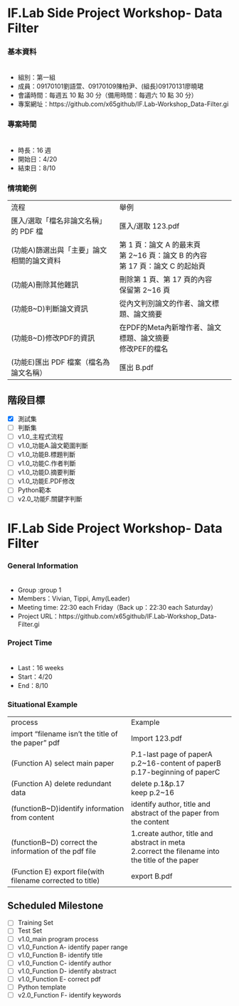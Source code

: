 # IF.Lab Side Project Workshop- Data Filter

### 基本資料
<ul>
　<li>組別：第一組</li>
  <li>成員：09170101劉語萱、09170109陳柏尹、(組長)09170131廖曉珺</li>
  <li>會議時間：每週五 10 點 30 分（備用時間：每週六 10 點 30 分）</li>
  <li>專案網址：https://github.com/x65github/IF.Lab-Workshop_Data-Filter.gi</li>
</ul>

### 專案時間
<ul>
　<li>時長：16 週</li>
  <li>開始日：4/20</li>
  <li>結束日：8/10</li>
</ul>

### 情境範例
<table>
  <tr>
    <td>流程</td>
    <td>舉例</td>
  </tr>
  <tr>
    <td>匯入/選取「檔名非論文名稱」的 PDF 檔</td>
    <td>匯入/選取 123.pdf</td>
  </tr>
  <tr>
    <td>(功能A)篩選出與「主要」論文相關的論文資料</td>
    <td>第 1 頁：論文 A 的最末頁<br>第 2~16 頁：論文 B 的內容<br>第 17 頁：論文 C 的起始頁</td>
  </tr>
  <tr>
    <td>(功能A)刪除其他雜訊</td>
    <td>刪除第 1 頁、第 17 頁的內容<br>保留第 2~16 頁</td>
  </tr>
  <tr>
    <td>(功能B~D)判斷論文資訊</td>
    <td>從內文判別論文的作者、論文標題、論文摘要</td>
  </tr>
  <tr>
    <td>(功能B~D)修改PDF的資訊</td>
    <td>在PDF的Meta內新增作者、論文標題、論文摘要<br>修改PEF的檔名</td>
  </tr>
  <tr>
    <td>(功能E)匯出 PDF 檔案（檔名為論文名稱）</td>
    <td>匯出 B.pdf</td>
  </tr>
</table>

## 階段目標
- [X] 測試集
- [ ] 判斷集
- [ ] v1.0_主程式流程
- [ ] v1.0_功能A.論文範圍判斷
- [ ] v1.0_功能B.標題判斷
- [ ] v1.0_功能C.作者判斷
- [ ] v1.0_功能D.摘要判斷
- [ ] v1.0_功能E.PDF修改
- [ ] Python範本
- [ ] v2.0_功能F.關鍵字判斷

# IF.Lab Side Project Workshop- Data Filter

### General Information
<ul>
　<li>Group :group 1</li>
  <li>Members：Vivian, Tippi, Amy(Leader)</li>
  <li>Meeting time: 22:30 each Friday（Back up：22:30 each Saturday）</li>
  <li>Project URL：https://github.com/x65github/IF.Lab-Workshop_Data-Filter.gi</li>
</ul>

### Project Time
<ul>
　<li>Last：16 weeks</li>
  <li>Start：4/20</li>
  <li>End：8/10</li>
</ul>

### Situational Example
<table>
  <tr>
    <td>process</td>
    <td>Example</td>
  </tr>
  <tr>
    <td>import “filename isn’t the title of the paper” pdf</td>
    <td>Import 123.pdf</td>
  </tr>
  <tr>
    <td>(Function A) select main paper </td>
    <td>P.1-last page of paperA<br>p.2~16-content of paperB<br>p.17-beginning of paperC</td>
  </tr>
  <tr>
    <td>(Function A) delete redundant data</td>
    <td>delete p.1&p.17<br>keep p.2~16</td>
  </tr>
  <tr>
    <td>(functionB~D)identify information from content</td>
    <td>identify author, title and abstract of the paper from the content</td>
  </tr>
  <tr>
    <td>(functionB~D) correct the information of the pdf file</td>
    <td>1.create author, title and abstract in meta<br>2.correct the filename into the title of the paper</td>
  </tr>
  <tr>
    <td>(Function E) export file(with filename corrected to title)</td>
    <td>export B.pdf</td>
  </tr>
</table>

## Scheduled Milestone
- [ ] Training Set
- [ ] Test Set
- [ ] v1.0_main program process
- [ ] v1.0_Function A- identify paper range
- [ ] v1.0_Function B- identify title
- [ ] v1.0_Function C- identify author
- [ ] v1.0_Function D- identify abstract
- [ ] v1.0_Function E- correct pdf
- [ ] Python template
- [ ] v2.0_Function F- identify keywords
